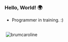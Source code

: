 ### Hello, World! 🌍

<!--
**brumcaroline/brumcaroline** is a ✨ _special_ ✨ repository because its `README.md` (this file) appears on your GitHub profile.

Here are some ideas to get you started:

- 🔭 I’m currently working on ...
- 🌱 I’m currently learning ...
- 👯 I’m looking to collaborate on ...
- 🤔 I’m looking for help with ...
- 💬 Ask me about ...
- 📫 How to reach me: ...
- 😄 Pronouns: ...
- ⚡ Fun fact: ...
-->

<ul>
  <li> Programmer in training. :)</li>
</ul>

 ##

<p>&nbsp;<img align="center" src="https://github-readme-stats.vercel.app/api?username=brumcaroline&show_icons=true&locale=en" alt="brumcaroline" /></p>
